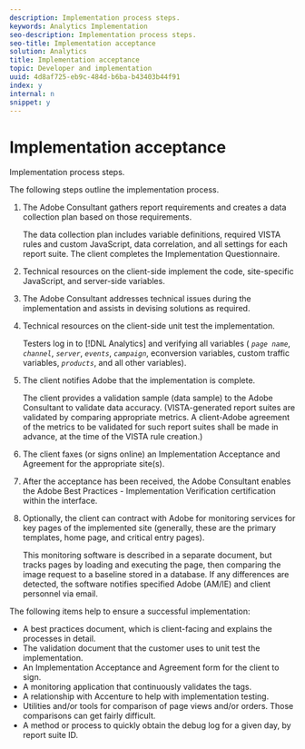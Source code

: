 ```yaml
---
description: Implementation process steps.
keywords: Analytics Implementation
seo-description: Implementation process steps.
seo-title: Implementation acceptance
solution: Analytics
title: Implementation acceptance
topic: Developer and implementation
uuid: 4d8af725-eb9c-484d-b6ba-b43403b44f91
index: y
internal: n
snippet: y
---
```


# Implementation acceptance

Implementation process steps.

The following steps outline the implementation process.

1. The Adobe Consultant gathers report requirements and creates a data collection plan based on those requirements.

   The data collection plan includes variable definitions, required VISTA rules and custom JavaScript, data correlation, and all settings for each report suite. The client completes the Implementation Questionnaire. 
1. Technical resources on the client-side implement the code, site-specific JavaScript, and server-side variables. 
1. The Adobe Consultant addresses technical issues during the implementation and assists in devising solutions as required. 
1. Technical resources on the client-side unit test the implementation.

   Testers log in to [!DNL Analytics] and verifying all variables ( *`page name`*, *`channel`*, *`server`*, *`events`*, *`campaign`*, econversion variables, custom traffic variables, *`products`*, and all other variables). 
1. The client notifies Adobe that the implementation is complete.

   The client provides a validation sample (data sample) to the Adobe Consultant to validate data accuracy. (VISTA-generated report suites are validated by comparing appropriate metrics. A client-Adobe agreement of the metrics to be validated for such report suites shall be made in advance, at the time of the VISTA rule creation.) 
1. The client faxes (or signs online) an Implementation Acceptance and Agreement for the appropriate site(s). 
1. After the acceptance has been received, the Adobe Consultant enables the Adobe Best Practices - Implementation Verification certification within the interface. 
1. Optionally, the client can contract with Adobe for monitoring services for key pages of the implemented site (generally, these are the primary templates, home page, and critical entry pages).

   This monitoring software is described in a separate document, but tracks pages by loading and executing the page, then comparing the image request to a baseline stored in a database. If any differences are detected, the software notifies specified Adobe (AM/IE) and client personnel via email.

The following items help to ensure a successful implementation:

* A best practices document, which is client-facing and explains the processes in detail. 
* The validation document that the customer uses to unit test the implementation. 
* An Implementation Acceptance and Agreement form for the client to sign. 
* A monitoring application that continuously validates the tags. 
* A relationship with Accenture to help with implementation testing. 
* Utilities and/or tools for comparison of page views and/or orders. Those comparisons can get fairly difficult. 
* A method or process to quickly obtain the debug log for a given day, by report suite ID.

